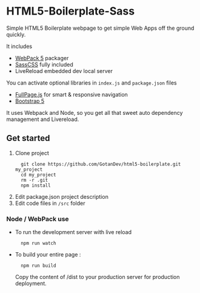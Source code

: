 # HTML5-Boilerplate-Sass

Simple HTML5 Boilerplate webpage to get simple Web Apps off the ground quickly.

It includes
* [WebPack 5](https://webpack.js.org/) packager 
* [SassCSS](https://sasscss.org) fully included
* LiveReload embedded dev local server

You can activate optional libraries in `index.js` and `package.json` files 
* [FullPage.js](http://alvarotrigo.com/fullPage/#firstPage) for smart & responsive navigation
* [Bootstrap 5](https://getbootstrap.com)

It uses Webpack and Node, so you get all that sweet auto dependency management and Livereload.


## Get started

1. Clone project
    ```
      git clone https://github.com/GotanDev/html5-boilerplate.git my_project
      cd my_project
      rm -r .git
      npm install
    ```
2. Edit package.json project description
3. Edit code files in `/src` folder

### Node / WebPack use
* To run the development server with live reload
    ```
      npm run watch
    ```
* To build your entire page :
    ```
      npm run build
    ```
  Copy the content of /dist to your production server for production deployment.